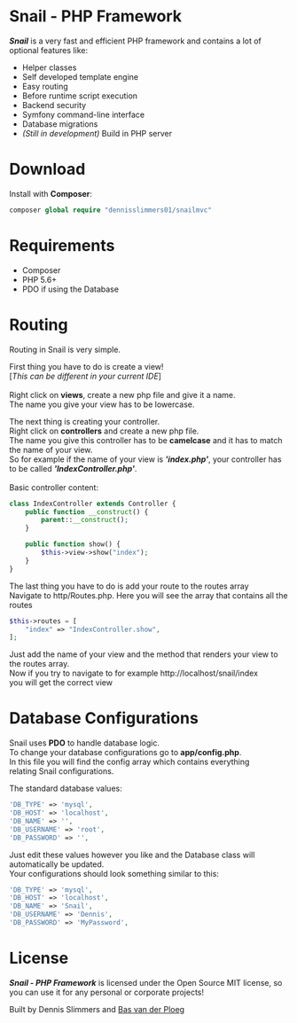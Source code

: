 # Snail - PHP Framework

**_Snail_** is a very fast and efficient PHP framework
and contains a lot of optional features like:

  - Helper classes
  - Self developed template engine
  - Easy routing
  - Before runtime script execution
  - Backend security
  - Symfony command-line interface
  - Database migrations
  - _(Still in development)_ Build in PHP server

# Download
Install with **Composer**:
```php
composer global require "dennisslimmers01/snailmvc"
```

# Requirements

* Composer
* PHP 5.6+
* PDO if using the Database

# Routing

Routing in Snail is very simple. <br>

First thing you have to do is create a view!<br>
[_This can be different in your current IDE_]<br><br>
Right click on **views**, create a new php file and give it a name.<br>
The name you give your view has to be lowercase.<br>

The next thing is creating your controller.<br>
Right click on **controllers** and create a new php file.<br>
The name you give this controller has to be **camelcase** and it has to match the name of your view.<br>
So for example if the name of your view is **_'index.php'_**, your controller has to be called **_'IndexController.php'_**.<br><br>
Basic controller content:<br>
```php
class IndexController extends Controller {
    public function __construct() {
        parent::__construct();
    }

    public function show() {
        $this->view->show("index");
    }
}
```


The last thing you have to do is add your route to the routes array<br>
Navigate to http/Routes.php. Here you will see the array that contains all the routes

```php
$this->routes = [
    "index" => "IndexController.show",
];
```

Just add the name of your view and the method that renders your view to the routes array.<br>
Now if you try to navigate to for example http://localhost/snail/index <br>
you will get the correct view

# Database Configurations

Snail uses **PDO** to handle database logic. <br>
To change your database configurations go to **app/config.php**. <br>
In this file you will find the config array which contains everything<br>
relating Snail configurations. <br>

The standard database values:

```php
'DB_TYPE' => 'mysql',
'DB_HOST' => 'localhost',
'DB_NAME' => '',
'DB_USERNAME' => 'root',
'DB_PASSWORD' => '',
```

Just edit these values however you like and the Database class will automatically be updated.<br>
Your configurations should look something similar to this:

```php
'DB_TYPE' => 'mysql',
'DB_HOST' => 'localhost',
'DB_NAME' => 'Snail',
'DB_USERNAME' => 'Dennis',
'DB_PASSWORD' => 'MyPassword',
```



# License 

**_Snail - PHP Framework_** is licensed under the Open Source MIT license, so you can use it for any personal or corporate projects! 

Built by Dennis Slimmers and [Bas van der Ploeg](https://www.linkedin.com/in/bas-van-der-ploeg-836830ba)
